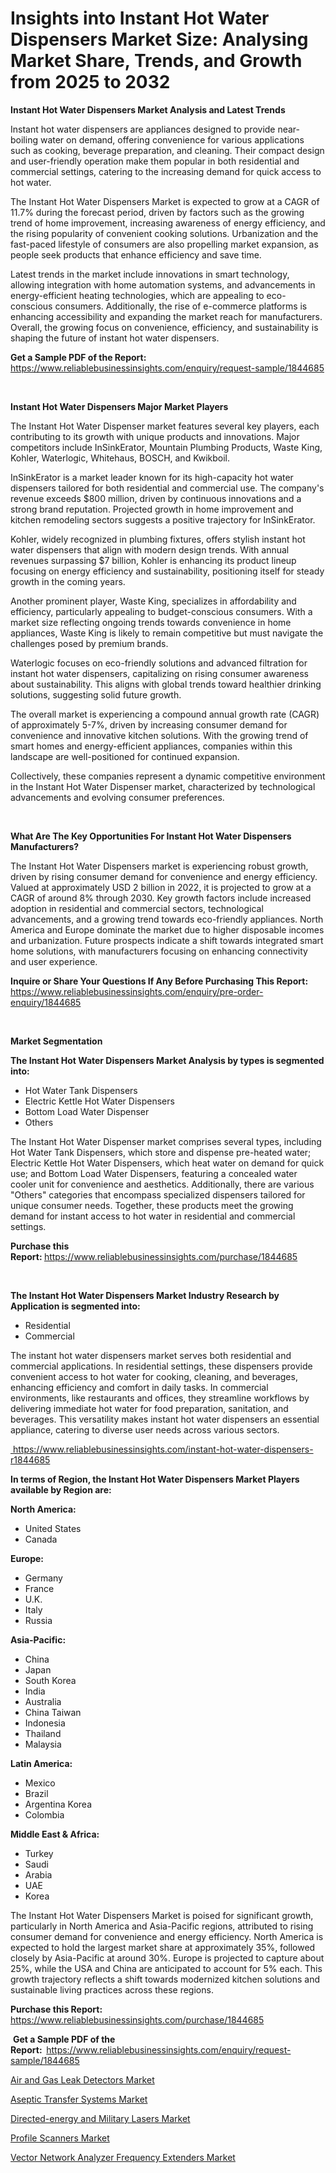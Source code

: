 <p><h1>Insights into Instant Hot Water Dispensers Market Size: Analysing Market Share, Trends, and Growth from 2025 to 2032</h1></p><p><strong>Instant Hot Water Dispensers Market Analysis and Latest Trends</strong></p>
<p><p>Instant hot water dispensers are appliances designed to provide near-boiling water on demand, offering convenience for various applications such as cooking, beverage preparation, and cleaning. Their compact design and user-friendly operation make them popular in both residential and commercial settings, catering to the increasing demand for quick access to hot water.</p><p>The Instant Hot Water Dispensers Market is expected to grow at a CAGR of 11.7% during the forecast period, driven by factors such as the growing trend of home improvement, increasing awareness of energy efficiency, and the rising popularity of convenient cooking solutions. Urbanization and the fast-paced lifestyle of consumers are also propelling market expansion, as people seek products that enhance efficiency and save time.</p><p>Latest trends in the market include innovations in smart technology, allowing integration with home automation systems, and advancements in energy-efficient heating technologies, which are appealing to eco-conscious consumers. Additionally, the rise of e-commerce platforms is enhancing accessibility and expanding the market reach for manufacturers. Overall, the growing focus on convenience, efficiency, and sustainability is shaping the future of instant hot water dispensers.</p></p>
<p><strong>Get a Sample PDF of the Report:&nbsp;</strong> <a href="https://www.reliablebusinessinsights.com/enquiry/request-sample/1844685?utm_campaign=60&utm_medium=2&utm_source=Github&utm_content=ia&utm_term=28022025&utm_id=instant-hot-water-dispensers">https://www.reliablebusinessinsights.com/enquiry/request-sample/1844685</a></p>
<p>&nbsp;</p>
<p><strong>Instant Hot Water Dispensers Major Market Players</strong></p>
<p><p>The Instant Hot Water Dispenser market features several key players, each contributing to its growth with unique products and innovations. Major competitors include InSinkErator, Mountain Plumbing Products, Waste King, Kohler, Waterlogic, Whitehaus, BOSCH, and Kwikboil.</p><p>InSinkErator is a market leader known for its high-capacity hot water dispensers tailored for both residential and commercial use. The company's revenue exceeds $800 million, driven by continuous innovations and a strong brand reputation. Projected growth in home improvement and kitchen remodeling sectors suggests a positive trajectory for InSinkErator.</p><p>Kohler, widely recognized in plumbing fixtures, offers stylish instant hot water dispensers that align with modern design trends. With annual revenues surpassing $7 billion, Kohler is enhancing its product lineup focusing on energy efficiency and sustainability, positioning itself for steady growth in the coming years.</p><p>Another prominent player, Waste King, specializes in affordability and efficiency, particularly appealing to budget-conscious consumers. With a market size reflecting ongoing trends towards convenience in home appliances, Waste King is likely to remain competitive but must navigate the challenges posed by premium brands.</p><p>Waterlogic focuses on eco-friendly solutions and advanced filtration for instant hot water dispensers, capitalizing on rising consumer awareness about sustainability. This aligns with global trends toward healthier drinking solutions, suggesting solid future growth.</p><p>The overall market is experiencing a compound annual growth rate (CAGR) of approximately 5-7%, driven by increasing consumer demand for convenience and innovative kitchen solutions. With the growing trend of smart homes and energy-efficient appliances, companies within this landscape are well-positioned for continued expansion. </p><p>Collectively, these companies represent a dynamic competitive environment in the Instant Hot Water Dispenser market, characterized by technological advancements and evolving consumer preferences.</p></p>
<p>&nbsp;</p>
<p><strong>What Are The Key Opportunities For Instant Hot Water Dispensers Manufacturers?</strong></p>
<p><p>The Instant Hot Water Dispensers market is experiencing robust growth, driven by rising consumer demand for convenience and energy efficiency. Valued at approximately USD 2 billion in 2022, it is projected to grow at a CAGR of around 8% through 2030. Key growth factors include increased adoption in residential and commercial sectors, technological advancements, and a growing trend towards eco-friendly appliances. North America and Europe dominate the market due to higher disposable incomes and urbanization. Future prospects indicate a shift towards integrated smart home solutions, with manufacturers focusing on enhancing connectivity and user experience.</p></p>
<p><strong>Inquire or Share Your Questions If Any Before Purchasing This Report:</strong> <a href="https://www.reliablebusinessinsights.com/enquiry/pre-order-enquiry/1844685?utm_campaign=60&utm_medium=2&utm_source=Github&utm_content=ia&utm_term=28022025&utm_id=instant-hot-water-dispensers">https://www.reliablebusinessinsights.com/enquiry/pre-order-enquiry/1844685</a></p>
<p>&nbsp;</p>
<p><strong>Market Segmentation</strong></p>
<p><strong>The Instant Hot Water Dispensers Market Analysis by types is segmented into:</strong></p>
<p><ul><li>Hot Water Tank Dispensers</li><li>Electric Kettle Hot Water Dispensers</li><li>Bottom Load Water Dispenser</li><li>Others</li></ul></p>
<p><p>The Instant Hot Water Dispenser market comprises several types, including Hot Water Tank Dispensers, which store and dispense pre-heated water; Electric Kettle Hot Water Dispensers, which heat water on demand for quick use; and Bottom Load Water Dispensers, featuring a concealed water cooler unit for convenience and aesthetics. Additionally, there are various "Others" categories that encompass specialized dispensers tailored for unique consumer needs. Together, these products meet the growing demand for instant access to hot water in residential and commercial settings.</p></p>
<p><strong>Purchase this Report:&nbsp;</strong><a href="https://www.reliablebusinessinsights.com/purchase/1844685?utm_campaign=60&utm_medium=2&utm_source=Github&utm_content=ia&utm_term=28022025&utm_id=instant-hot-water-dispensers">https://www.reliablebusinessinsights.com/purchase/1844685</a></p>
<p>&nbsp;</p>
<p><strong>The Instant Hot Water Dispensers Market Industry Research by Application is segmented into:</strong></p>
<p><ul><li>Residential</li><li>Commercial</li></ul></p>
<p><p>The instant hot water dispensers market serves both residential and commercial applications. In residential settings, these dispensers provide convenient access to hot water for cooking, cleaning, and beverages, enhancing efficiency and comfort in daily tasks. In commercial environments, like restaurants and offices, they streamline workflows by delivering immediate hot water for food preparation, sanitation, and beverages. This versatility makes instant hot water dispensers an essential appliance, catering to diverse user needs across various sectors.</p></p>
<p><a href="https://www.reliablebusinessinsights.com/instant-hot-water-dispensers-r1844685?utm_campaign=60&utm_medium=2&utm_source=Github&utm_content=ia&utm_term=28022025&utm_id=instant-hot-water-dispensers">&nbsp;https://www.reliablebusinessinsights.com/instant-hot-water-dispensers-r1844685</a></p>
<p><strong>In terms of Region, the Instant Hot Water Dispensers Market Players available by Region are:</strong></p>
<p>
    <p> <strong> North America: </strong>
        <ul>
            <li>United States</li>
            <li>Canada</li>
        </ul>
        </p> 
    <p> <strong> Europe: </strong>
        <ul>
            <li>Germany</li>
            <li>France</li>
            <li>U.K.</li>
            <li>Italy</li>
            <li>Russia</li>
        </ul>
        </p> 
    <p> <strong> Asia-Pacific: </strong>
        <ul>
            <li>China</li>
            <li>Japan</li>
            <li>South Korea</li>
            <li>India</li>
            <li>Australia</li>
            <li>China Taiwan</li>
            <li>Indonesia</li>
            <li>Thailand</li>
            <li>Malaysia</li>
        </ul>
        </p> 
    <p> <strong> Latin America: </strong>
        <ul>
            <li>Mexico</li>
            <li>Brazil</li>
            <li>Argentina Korea</li>
            <li>Colombia</li>
        </ul>
        </p> 
    <p> <strong> Middle East & Africa: </strong>
        <ul>
            <li>Turkey</li>
            <li>Saudi</li>
            <li>Arabia</li>
            <li>UAE</li>
            <li>Korea</li>
        </ul>
    </p>
    </p>
<p><p>The Instant Hot Water Dispensers Market is poised for significant growth, particularly in North America and Asia-Pacific regions, attributed to rising consumer demand for convenience and energy efficiency. North America is expected to hold the largest market share at approximately 35%, followed closely by Asia-Pacific at around 30%. Europe is projected to capture about 25%, while the USA and China are anticipated to account for 5% each. This growth trajectory reflects a shift towards modernized kitchen solutions and sustainable living practices across these regions.</p></p>
<p><strong>Purchase this Report: </strong><a href="https://www.reliablebusinessinsights.com/purchase/1844685?utm_campaign=60&utm_medium=2&utm_source=Github&utm_content=ia&utm_term=28022025&utm_id=instant-hot-water-dispensers">https://www.reliablebusinessinsights.com/purchase/1844685</a></p>
<p>&nbsp;<strong>Get a Sample PDF of the Report:&nbsp;&nbsp;</strong><a href="https://www.reliablebusinessinsights.com/enquiry/request-sample/1844685?utm_campaign=60&utm_medium=2&utm_source=Github&utm_content=ia&utm_term=28022025&utm_id=instant-hot-water-dispensers">https://www.reliablebusinessinsights.com/enquiry/request-sample/1844685</a></p>
<p><strong></strong></p>
<p><p><a href="https://github.com/akpthobs/Market-Research-Report-List-1/blob/main/air-and-gas-leak-detectors-market.md?utm_campaign=60&utm_medium=2&utm_source=Github&utm_content=ia&utm_term=28022025&utm_id=instant-hot-water-dispensers">Air and Gas Leak Detectors Market</a></p><p><a href="https://github.com/beyeagamizjp/Market-Research-Report-List-1/blob/main/aseptic-transfer-systems-market.md?utm_campaign=60&utm_medium=2&utm_source=Github&utm_content=ia&utm_term=28022025&utm_id=instant-hot-water-dispensers">Aseptic Transfer Systems Market</a></p><p><a href="https://github.com/sutrejaron/Market-Research-Report-List-1/blob/main/directed-energy-and-military-lasers-market.md?utm_campaign=60&utm_medium=2&utm_source=Github&utm_content=ia&utm_term=28022025&utm_id=instant-hot-water-dispensers">Directed-energy and Military Lasers Market</a></p><p><a href="https://github.com/baatetoshda/Market-Research-Report-List-1/blob/main/profile-scanners-market.md?utm_campaign=60&utm_medium=2&utm_source=Github&utm_content=ia&utm_term=28022025&utm_id=instant-hot-water-dispensers">Profile Scanners Market</a></p><p><a href="https://github.com/kukolkasimo5/Market-Research-Report-List-1/blob/main/vector-network-analyzer-frequency-extenders-market.md?utm_campaign=60&utm_medium=2&utm_source=Github&utm_content=ia&utm_term=28022025&utm_id=instant-hot-water-dispensers">Vector Network Analyzer Frequency Extenders Market</a></p></p>